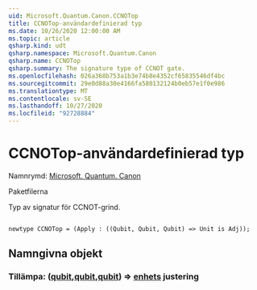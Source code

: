 ```yaml
---
uid: Microsoft.Quantum.Canon.CCNOTop
title: CCNOTop-användardefinierad typ
ms.date: 10/26/2020 12:00:00 AM
ms.topic: article
qsharp.kind: udt
qsharp.namespace: Microsoft.Quantum.Canon
qsharp.name: CCNOTop
qsharp.summary: The signature type of CCNOT gate.
ms.openlocfilehash: 026a368b753a1b3e74b8e4352cf65835546df4bc
ms.sourcegitcommit: 29e0d88a30e4166fa580132124b0eb57e1f0e986
ms.translationtype: MT
ms.contentlocale: sv-SE
ms.lasthandoff: 10/27/2020
ms.locfileid: "92728884"
---
```

# <a name="ccnotop-user-defined-type"></a>CCNOTop-användardefinierad typ

Namnrymd: [Microsoft. Quantum. Canon](xref:Microsoft.Quantum.Canon)

Paketfilerna [](https://nuget.org/packages/)


Typ av signatur för CCNOT-grind.

```qsharp

newtype CCNOTop = (Apply : ((Qubit, Qubit, Qubit) => Unit is Adj));
```



## <a name="named-items"></a>Namngivna objekt

### <a name="apply--qubitqubitqubit--unit-adj"></a>Tillämpa: ([qubit](xref:microsoft.quantum.lang-ref.qubit),[qubit](xref:microsoft.quantum.lang-ref.qubit),[qubit](xref:microsoft.quantum.lang-ref.qubit)) => [enhets](xref:microsoft.quantum.lang-ref.unit) justering

